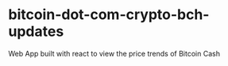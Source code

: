 # bitcoin-dot-com-crypto-bch-updates
Web App built with react to view the price trends of Bitcoin Cash
